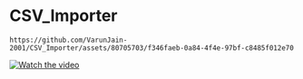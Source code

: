 # CSV_Importer



    https://github.com/VarunJain-2001/CSV_Importer/assets/80705703/f346faeb-0a84-4f4e-97bf-c8485f012e70


[![Watch the video](https://drive.google.com/file/d/1h55qPeb8tsa_xx-oVm9u8-ygyN-7b8W8/view?usp=sharing)](https://drive.google.com/file/d/1Hrb-zsaUukzvyDqHsSPGrk5dF0ZUPjok/view?usp=sharing)
